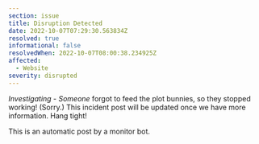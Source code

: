 ```yaml
---
section: issue
title: Disruption Detected
date: 2022-10-07T07:29:30.563834Z
resolved: true
informational: false
resolvedWhen: 2022-10-07T08:00:38.234925Z
affected:
  - Website
severity: disrupted
---
```

*Investigating* - _Someone_ forgot to feed the plot bunnies, so they stopped working! (Sorry.) This incident post will be updated once we have more information. Hang tight!

This is an automatic post by a monitor bot.
        